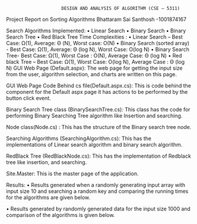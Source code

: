                          DESIGN AND ANALYSIS OF ALGORITHM (CSE – 5311)
  Project Report on Sorting Algorithms
   Bhattaram Sai Santhosh -1001874167

Search Algorithms Implemented:
•	Linear Search 
•	Binary Search
•	Binary Search Tree
•	Red Black Tree
Time Complexities :
•	Linear Search – Best Case: Ω(1),  Average: Θ (N), Worst case: O(N)
•	Binary Search (sorted array) -  Best Case: Ω(1), Average:  Θ (log N), Worst Case: O(log N)
•	Binary Search Tree-  Best Case: Ω(1), Worst Case : O(N), Average Case: Θ (log N)
•	Red black Tree – Best Case: Ω(1),  Worst Case: O(log N), Average Case : Θ (log N)
GUI Web Page (Default.aspx):
The web page for getting the input size from the user, algorithm selection, and charts are written on this page.
 

 


GUI  Web Page Code Behind cs file(Default.aspx.cs):
This is code behind the component for the Default aspx page it has actions to be performed by the button click event. 
 


 

 


 

 



 

Binary Search Tree class (BinarySearchTree.cs):
This class has the code for performing Binary Searching Tree algorithm like Insertion and searching.
 


 

Node class(Node.cs) : This has the structure of the Binary search tree node.
 

Searching Algorithms (SearchingAlgorithm.cs):
This has the implementations of Linear search algorithm and binary search algorithm.
 
RedBlack Tree (RedBlackNode.cs):
This has the implementation of Redblack tree like insertion, and searching. 

 

 

 


 


 


 


Site.Master: This is the master page of the application.
 
Results:
•	Results generated when a randomly generating input array with input size 10 and searching a random key and comparing the running times for the algorithms are given below.

 

•	Results generated  by randomly generated data for the input size 1000 and comparison of the algorithms  is given below.
 

 









